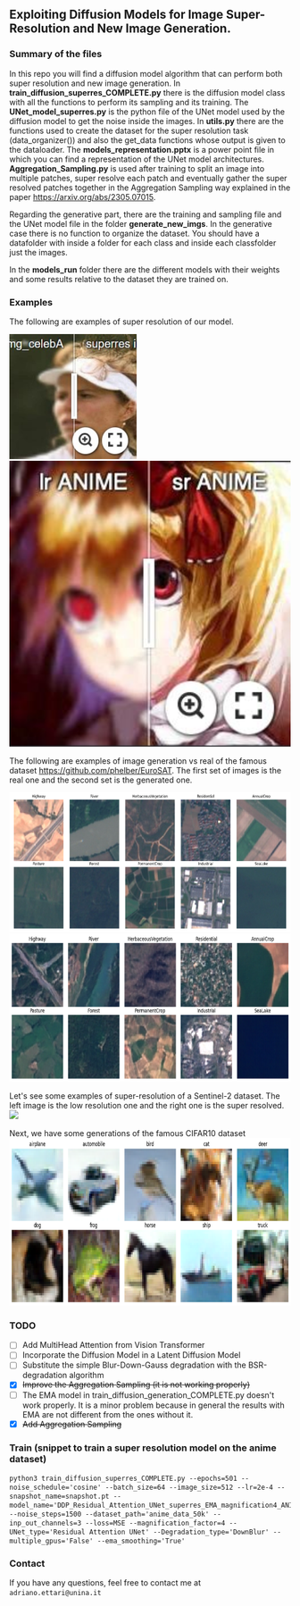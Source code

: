 ## Exploiting Diffusion Models for Image Super-Resolution and New Image Generation.

### Summary of the files 
In this repo you will find a diffusion model algorithm that can perform both super resolution and new image generation. In **train_diffusion_superres_COMPLETE.py** there is the diffusion model class with all the functions to perform its sampling and its training. The **UNet_model_superres.py** is the python file of the UNet model used by the diffusion model to get the noise inside the images. In **utils.py** there are the functions used to create the dataset for the super resolution task (data_organizer()) and also the get_data functions whose output is given to the dataloader. The **models_representation.pptx** is a power point file in which you can find a representation of the UNet model architectures. **Aggregation_Sampling.py** is used after training to split an image into multiple patches, super resolve each patch and eventually gather the super resolved patches together in the Aggregation Sampling way explained in the paper https://arxiv.org/abs/2305.07015. 

Regarding the generative part, there are the training and sampling file and the UNet model file in the folder **generate_new_imgs**. In the generative case there is no function to organize the dataset. You should have a datafolder with inside a folder for each class and inside each classfolder just the images.

In the **models_run** folder there are the different models with their weights and some results relative to the dataset they are trained on. 

### Examples
The following are examples of super resolution of our model.

[<img src="assets/imgsli_1.jpg" height="224px"/>](https://imgsli.com/MjYyODA2) [<img src="assets/imgsli_2.jpg" height="512px"/>](https://imgsli.com/MjYzNzEy) 

The following are examples of image generation vs real of the famous dataset https://github.com/phelber/EuroSAT. The first set of images is the real one and the second set is the generated one.

<img src="assets/EuroSat_real.png" height="250px"/>
<img src="assets/EuroSat_predictions.png" height="265px"/>

Let's see some examples of super-resolution of a Sentinel-2 dataset. The left image is the low resolution one and the right one is the super resolved.
<img src="assets/UP42_SUPERRESOLUTION/DownBlur/lr_vs_sr.png" height="500px"/>

Next, we have some generations of the famous CIFAR10 dataset
<img src="assets/CIFAR10_generated.png" height="300px"/>

### TODO
- [ ] Add MultiHead Attention from Vision Transformer 
- [ ] Incorporate the Diffusion Model in a Latent Diffusion Model
- [ ] Substitute the simple Blur-Down-Gauss degradation with the BSR-degradation algorithm
- [x] ~~Improve the Aggregation Sampling (it is not working properly)~~
- [ ] The EMA model in train_diffusion_generation_COMPLETE.py doesn't work properly. It is a minor problem because in general the results with EMA are not different from the ones without it.
- [x] ~~Add Aggregation Sampling~~

### Train (snippet to train a super resolution model on the anime dataset)
```
python3 train_diffusion_superres_COMPLETE.py --epochs=501 --noise_schedule='cosine' --batch_size=64 --image_size=512 --lr=2e-4 --snapshot_name=snapshot.pt --model_name='DDP_Residual_Attention_UNet_superres_EMA_magnification4_ANIME50k_DownBlur' --noise_steps=1500 --dataset_path='anime_data_50k' --inp_out_channels=3 --loss=MSE --magnification_factor=4 --UNet_type='Residual Attention UNet' --Degradation_type='DownBlur' --multiple_gpus='False' --ema_smoothing='True'
```
### Contact
If you have any questions, feel free to contact me at `adriano.ettari@unina.it`

